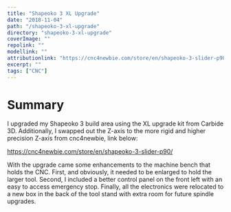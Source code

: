 ```yaml
---
title: "Shapeoko 3 XL Upgrade"
date: "2018-11-04"
path: "/shapeoko-3-xl-upgrade"
directory: "shapeoko-3-xl-upgrade"
coverImage: ""
repolink: ""
modellink: ""
attributionlink: "https://cnc4newbie.com/store/en/shapeoko-3-slider-p90/"
excerpt: ""
tags: ["CNC"]
---
```


# Summary

I upgraded my Shapeoko 3 build area using the XL upgrade kit from Carbide 3D. Additionally, I swapped out the Z-axis to the more rigid and higher precision Z-axis from cnc4newbie, link below:

https://cnc4newbie.com/store/en/shapeoko-3-slider-p90/

With the upgrade came some enhancements to the machine bench that holds the CNC. First, and obviously, it needed to be enlarged to hold the larger tool. Second, I included a better control panel on the front left with an easy to access emergency stop. Finally, all the electronics were relocated to a new box in the back of the tool stand with extra room for future spindle upgrades.
